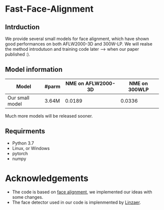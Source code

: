 # Fast-Face-Alignment
## Intrduction
We provide several small models for face alignment, which have shown good performances on both AFLW2000-3D and 300W-LP.
We will realse the method introdutuon and training code later --> when our paper published :).

## Model information

Model| #parm |NME on AFLW2000-3D|NME on 300WLP
------|--------|----------|--------
Our small model |3.64M    |0.0189     | 0.0336

Much more models will be released sooner.

## Requirments
* Python 3.7 
* Linux, or Windows 
* pytorch
* numpy

# Acknowledgements
* The code is based on [face alignment](https://github.com/1adrianb/face-alignment), we implemented our ideas with some changes.
* The face detector used in our code is implenmented by [Linzaer](https://github.com/Linzaer/Ultra-Light-Fast-Generic-Face-Detector-1MB).